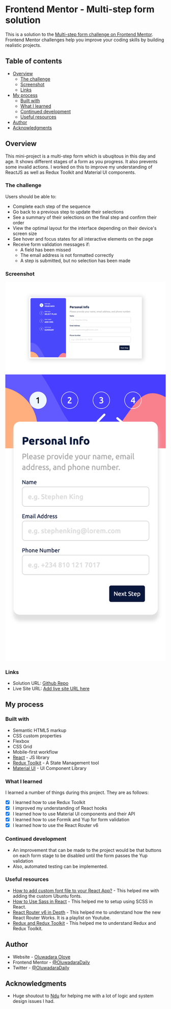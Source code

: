 # Frontend Mentor - Multi-step form solution

This is a solution to the [Multi-step form challenge on Frontend Mentor](https://www.frontendmentor.io/challenges/multistep-form-YVAnSdqQBJ). Frontend Mentor challenges help you improve your coding skills by building realistic projects. 

## Table of contents

- [Overview](#overview)
  - [The challenge](#the-challenge)
  - [Screenshot](#screenshot)
  - [Links](#links)
- [My process](#my-process)
  - [Built with](#built-with)
  - [What I learned](#what-i-learned)
  - [Continued development](#continued-development)
  - [Useful resources](#useful-resources)
- [Author](#author)
- [Acknowledgments](#acknowledgments)

## Overview

This mini-project is a multi-step form which is ubuqitous in this day and age. It shows different stages of a form as you progress. It also prevents some invalid actions. I worked on this to improve my understanding of ReactJS as well as Redux Toolkit and Material UI components.

### The challenge

Users should be able to:

- Complete each step of the sequence
- Go back to a previous step to update their selections
- See a summary of their selections on the final step and confirm their order
- View the optimal layout for the interface depending on their device's screen size
- See hover and focus states for all interactive elements on the page
- Receive form validation messages if:
  - A field has been missed
  - The email address is not formatted correctly
  - A step is submitted, but no selection has been made

### Screenshot

![DESKTOP VIEW](./src/images/desktop-view.png)
![MOBILE VIEW](./src/images/mobile-view.png)

### Links

- Solution URL: [Github Repo](https://github.com/OluwadaraDaily/multi-step-form)
- Live Site URL: [Add live site URL here](https://your-live-site-url.com)

## My process

### Built with

- Semantic HTML5 markup
- CSS custom properties
- Flexbox
- CSS Grid
- Mobile-first workflow
- [React](https://reactjs.org/) - JS library
- [Redux Toolkit](https://redux-toolkit.js.org/) - A State Management tool
- [Material UI](https://mui.com/) - UI Component Library

### What I learned

I learned a number of things during this project. They are as follows:

- [x] I learned how to use Redux Toolkit
- [x] I improved my understanding of React hooks
- [x] I learned how to use Material UI components and their API
- [x] I learned how to use Formik and Yup for form validation
- [x] I learned how to use the React Router v6

### Continued development

- An improvement that can be made to the project would be that buttons on each form stage to be disabled until the form passes the Yup validation
- Also, automated testing can be implemented.

### Useful resources

- [How to add custom font file to your React App?](https://dev.to/ziqinyeow/how-to-add-custom-font-file-to-your-react-app-31kb) - This helped me with adding the custom Ubuntu fonts.
- [How to Use Sass in React](https://www.makeuseof.com/react-sass-how-use) - This helped me to setup using SCSS in React.
- [React Router v6 in Depth](https://www.youtube.com/watch?v=OMQ2QARHPo0&list=PL4cUxeGkcC9iVKmtNuCeIswnQ97in2GGf) - This helped me to understand how the new React Router Works. It is a playlist on Youtube.
- [Redux and Redux Toolkit](https://www.youtube.com/watch?v=0awA5Uw6SJE&list=PLC3y8-rFHvwiaOAuTtVXittwybYIorRB3) - This helped me to understand Redux and Redux Toolkit.

## Author

- Website - [Oluwadara Oloye](https://github.com/OluwadaraDaily)
- Frontend Mentor - [@OluwadaraDaily](https://www.frontendmentor.io/profile/OluwadaraDaily)
- Twitter - [@OluwadaraDaily](https://www.twitter.com/OluwadaraDaily)

## Acknowledgments

- Huge shoutout to [Ndu](https://www.linkedin.com/in/yomi-ndu/) for helping me with a lot of logic and system design issues I had.